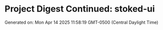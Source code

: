 # Project Digest Continued: stoked-ui
Generated on: Mon Apr 14 2025 11:58:19 GMT-0500 (Central Daylight Time)

